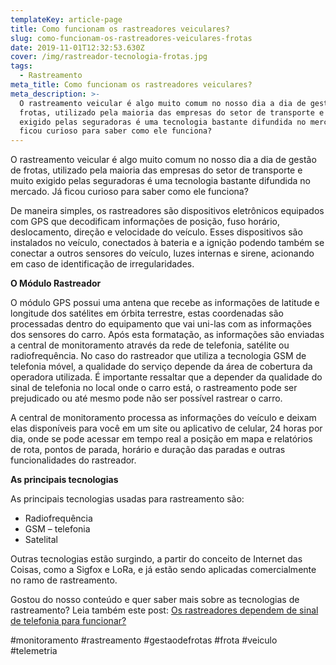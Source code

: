 ```yaml
---
templateKey: article-page
title: Como funcionam os rastreadores veiculares?
slug: como-funcionam-os-rastreadores-veiculares-frotas
date: 2019-11-01T12:32:53.630Z
cover: /img/rastreador-tecnologia-frotas.jpg
tags:
  - Rastreamento
meta_title: Como funcionam os rastreadores veiculares?
meta_description: >-
  O rastreamento veicular é algo muito comum no nosso dia a dia de gestão de
  frotas, utilizado pela maioria das empresas do setor de transporte e muito
  exigido pelas seguradoras é uma tecnologia bastante difundida no mercado. Já
  ficou curioso para saber como ele funciona?
---
```

O rastreamento veicular é algo muito comum no nosso dia a dia de gestão de frotas, utilizado pela maioria das empresas do setor de transporte e muito exigido pelas seguradoras é uma tecnologia bastante difundida no mercado. Já ficou curioso para saber como ele funciona?

De maneira simples, os rastreadores são dispositivos eletrônicos equipados com GPS que decodificam informações de posição, fuso horário, deslocamento, direção e velocidade do veículo. Esses dispositivos são instalados no veículo, conectados à bateria e a ignição podendo também se conectar a outros sensores do veículo, luzes internas e sirene, acionando em caso de identificação de irregularidades. 

**O Módulo Rastreador**

O módulo GPS possui uma antena que recebe as informações de latitude e longitude dos satélites em órbita terrestre, estas coordenadas são processadas dentro do equipamento que vai uni-las com as informações dos sensores do carro. Após esta formatação, as informações são enviadas a central de monitoramento através da rede de telefonia, satélite ou radiofrequência. No caso do rastreador que utiliza a tecnologia GSM de telefonia móvel, a qualidade do serviço depende da área de cobertura da operadora utilizada. É importante ressaltar que a depender da qualidade do sinal de telefonia no local onde o carro está, o rastreamento pode ser prejudicado ou até mesmo pode não ser possível rastrear o carro. 

A central de monitoramento processa as informações do veículo e deixam elas disponíveis para você em um site ou aplicativo de celular, 24 horas por dia, onde se pode acessar em tempo real a posição em mapa e relatórios de rota, pontos de parada, horário e duração das paradas e outras funcionalidades do rastreador. 

**As principais tecnologias**

As principais tecnologias usadas para rastreamento são:

* Radiofrequência
* GSM – telefonia
* Satelital

Outras tecnologias estão surgindo, a partir do conceito de Internet das Coisas, como a Sigfox e LoRa, e já estão sendo aplicadas comercialmente no ramo de rastreamento.

Gostou do nosso conteúdo e quer saber mais sobre as tecnologias de rastreamento? Leia também este post: [Os rastreadores dependem de sinal de telefonia para funcionar? ](https://www.infleet.com.br/blog/os-rastreadores-dependem-de-sinal-de-telefonia-para-funcionar/)

\#monitoramento #rastreamento #gestaodefrotas #frota #veiculo #telemetria
